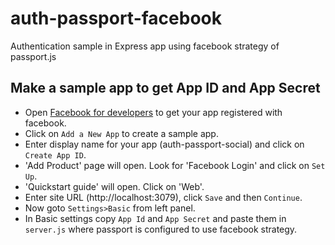# auth-passport-facebook
Authentication sample in Express app using facebook strategy of passport.js

## Make a sample app to get App ID and App Secret
+ Open [Facebook for developers](https://developers.facebook.com/apps/) to get your app registered with facebook.
+ Click on `Add a New App` to create a sample app.
+ Enter display name for your app (auth-passport-social) and click on `Create App ID`.
+ 'Add Product' page will open. Look for 'Facebook Login' and click on `Set Up`.
+ 'Quickstart guide' will open. Click on 'Web'.
+ Enter site URL (http://localhost:3079), click `Save` and then `Continue`.
+ Now goto `Settings>Basic` from left panel.
+ In Basic settings copy `App Id` and `App Secret` and paste them in `server.js` where passport is configured to use facebook strategy.
